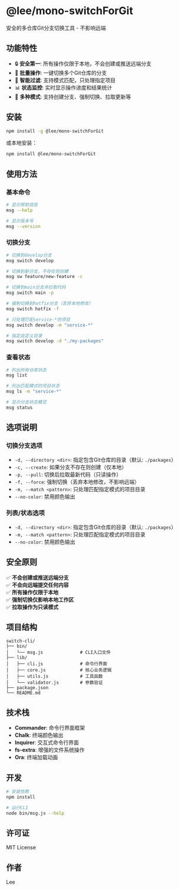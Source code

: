 # @lee/mono-switchForGit

安全的多仓库Git分支切换工具 - 不影响远端

## 功能特性

- 🔒 **安全第一**: 所有操作仅限于本地，不会创建或推送远端分支
- 🚀 **批量操作**: 一键切换多个Git仓库的分支
- 🎯 **智能过滤**: 支持模式匹配，只处理指定项目
- 📊 **状态监控**: 实时显示操作进度和结果统计
- 🔧 **多种模式**: 支持创建分支、强制切换、拉取更新等

## 安装

```bash
npm install -g @lee/mono-switchForGit
```

或本地安装：

```bash
npm install @lee/mono-switchForGit
```

## 使用方法

### 基本命令

```bash
# 显示帮助信息
msg --help

# 显示版本号
msg --version
```

### 切换分支

```bash
# 切换到develop分支
msg switch develop

# 切换到新分支，不存在则创建
msg sw feature/new-feature -c

# 切换到main分支并拉取代码
msg switch main -p

# 强制切换到hotfix分支（丢弃本地修改）
msg switch hotfix -f

# 只处理匹配service-*的项目
msg switch develop -m "service-*"

# 指定自定义目录
msg switch develop -d "./my-packages"
```

### 查看状态

```bash
# 列出所有仓库状态
msg list

# 列出匹配模式的项目状态
msg ls -m "service-*"

# 显示分支状态概览
msg status
```

## 选项说明

### 切换分支选项

- `-d, --directory <dir>`: 指定包含Git仓库的目录（默认: `./packages`）
- `-c, --create`: 如果分支不存在则创建（仅本地）
- `-p, --pull`: 切换后拉取最新代码（只读操作）
- `-f, --force`: 强制切换（丢弃本地修改，不影响远端）
- `-m, --match <pattern>`: 只处理匹配指定模式的项目目录
- `--no-color`: 禁用颜色输出

### 列表/状态选项

- `-d, --directory <dir>`: 指定包含Git仓库的目录（默认: `./packages`）
- `-m, --match <pattern>`: 只处理匹配指定模式的项目目录
- `--no-color`: 禁用颜色输出

## 安全原则

✅ **不会创建或推送远端分支**  
✅ **不会向远端提交任何内容**  
✅ **所有操作仅限于本地**  
✅ **强制切换仅影响本地工作区**  
✅ **拉取操作为只读模式**

## 项目结构

```
switch-cli/
├── bin/
│   └── msg.js              # CLI入口文件
├── lib/
│   ├── cli.js              # 命令行界面
│   ├── core.js             # 核心业务逻辑
│   ├── utils.js            # 工具函数
│   └── validator.js        # 参数验证
├── package.json
└── README.md
```

## 技术栈

- **Commander**: 命令行界面框架
- **Chalk**: 终端颜色输出
- **Inquirer**: 交互式命令行界面
- **fs-extra**: 增强的文件系统操作
- **Ora**: 终端加载动画

## 开发

```bash
# 安装依赖
npm install

# 运行CLI
node bin/msg.js --help
```

## 许可证

MIT License

## 作者

Lee
